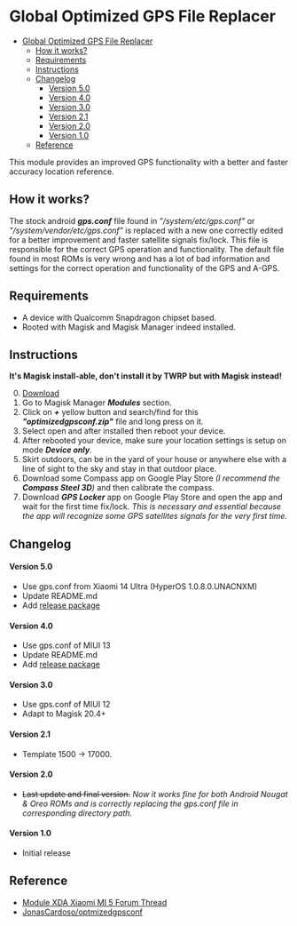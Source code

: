 # Global Optimized GPS File Replacer

- [Global Optimized GPS File Replacer](#global-optimized-gps-file-replacer)
  - [How it works?](#how-it-works)
  - [Requirements](#requirements)
  - [Instructions](#instructions)
  - [Changelog](#changelog)
      - [Version 5.0](#version-50)
      - [Version 4.0](#version-40)
      - [Version 3.0](#version-30)
      - [Version 2.1](#version-21)
      - [Version 2.0](#version-20)
      - [Version 1.0](#version-10)
  - [Reference](#reference)

This module provides an improved GPS functionality with a better and faster accuracy location reference.

## How it works?
The stock android **_gps.conf_** file found in *"/system/etc/gps.conf"* or *"/system/vendor/etc/gps.conf"* is replaced with a new one correctly edited for a better improvement and faster satellite signals fix/lock.
This file is responsible for the correct GPS operation and functionality.
The default file found in most ROMs is very wrong and has a lot of bad information and settings for the correct operation and functionality of the GPS and A-GPS.

## Requirements
- A device with Qualcomm Snapdragon chipset based.
- Rooted with Magisk and Magisk Manager indeed installed.

## Instructions
__It's Magisk install-able, don't install it by TWRP but with Magisk instead!__

0. [Download](https://github.com/skyrocketingHong/OptmizedGPSConf/releases/latest/download/OptmizedGPSConf.zip)
1. Go to Magisk Manager **_Modules_** section.
2. Click on **_+_** yellow button and search/find for this **_"optimizedgpsconf.zip"_** file and long press on it.
3. Select open and after installed then reboot your device.
4. After rebooted your device, make sure your location settings is setup on mode **_Device only_**.
5. Skirt outdoors, can be in the yard of your house or anywhere else with a line of sight to the sky and stay in that outdoor place.
6. Download some Compass app on Google Play Store *(I recommend the **Compass Steel 3D**)* and then calibrate the compass.
7. Download **_GPS Locker_** app on Google Play Store and open the app and wait for the first time fix/lock. *This is necessary and essential because the app will recognize some GPS satellites signals for the very first time.*

## Changelog

#### Version 5.0
- Use gps.conf from Xiaomi 14 Ultra (HyperOS 1.0.8.0.UNACNXM)
- Update README.md
- Add [release package](https://github.com/skyrocketingHong/OptmizedGPSConf/releases/latest/download/OptmizedGPSConf.zip)

#### Version 4.0
- Use gps.conf of MIUI 13
- Update README.md
- Add [release package](https://github.com/skyrocketingHong/OptmizedGPSConf/releases/latest/download/OptmizedGPSConf.zip)

#### Version 3.0
- Use gps.conf of MIUI 12
- Adapt to Magisk 20.4+

#### Version 2.1
- Template 1500 -> 17000.

#### Version 2.0
- ~~Last update and final version.~~ *Now it works fine for both Android Nougat & Oreo ROMs and is correctly replacing the gps.conf file in corresponding directory path.*

#### Version 1.0
- Initial release

## Reference
- [Module XDA Xiaomi MI 5 Forum Thread](https://forum.xda-developers.com/mi-5/how-to/step-step-definitive-gps-solution-global-t3695769)
- [JonasCardoso/optmizedgpsconf](https://github.com/JonasCardoso/optmizedgpsconf)
